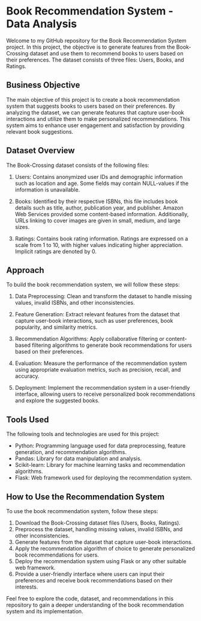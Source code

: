 # Book Recommendation System - Data Analysis

Welcome to my GitHub repository for the Book Recommendation System project. In this project, the objective is to generate features from the Book-Crossing dataset and use them to recommend books to users based on their preferences. The dataset consists of three files: Users, Books, and Ratings.

## Business Objective

The main objective of this project is to create a book recommendation system that suggests books to users based on their preferences. By analyzing the dataset, we can generate features that capture user-book interactions and utilize them to make personalized recommendations. This system aims to enhance user engagement and satisfaction by providing relevant book suggestions.

## Dataset Overview

The Book-Crossing dataset consists of the following files:

1. Users: Contains anonymized user IDs and demographic information such as location and age. Some fields may contain NULL-values if the information is unavailable.

2. Books: Identified by their respective ISBNs, this file includes book details such as title, author, publication year, and publisher. Amazon Web Services provided some content-based information. Additionally, URLs linking to cover images are given in small, medium, and large sizes.

3. Ratings: Contains book rating information. Ratings are expressed on a scale from 1 to 10, with higher values indicating higher appreciation. Implicit ratings are denoted by 0.

## Approach

To build the book recommendation system, we will follow these steps:

1. Data Preprocessing: Clean and transform the dataset to handle missing values, invalid ISBNs, and other inconsistencies.

2. Feature Generation: Extract relevant features from the dataset that capture user-book interactions, such as user preferences, book popularity, and similarity metrics.

3. Recommendation Algorithms: Apply collaborative filtering or content-based filtering algorithms to generate book recommendations for users based on their preferences.

4. Evaluation: Measure the performance of the recommendation system using appropriate evaluation metrics, such as precision, recall, and accuracy.

5. Deployment: Implement the recommendation system in a user-friendly interface, allowing users to receive personalized book recommendations and explore the suggested books.

## Tools Used

The following tools and technologies are used for this project:

- Python: Programming language used for data preprocessing, feature generation, and recommendation algorithms.
- Pandas: Library for data manipulation and analysis.
- Scikit-learn: Library for machine learning tasks and recommendation algorithms.
- Flask: Web framework used for deploying the recommendation system.

## How to Use the Recommendation System

To use the book recommendation system, follow these steps:

1. Download the Book-Crossing dataset files (Users, Books, Ratings).
2. Preprocess the dataset, handling missing values, invalid ISBNs, and other inconsistencies.
3. Generate features from the dataset that capture user-book interactions.
4. Apply the recommendation algorithm of choice to generate personalized book recommendations for users.
5. Deploy the recommendation system using Flask or any other suitable web framework.
6. Provide a user-friendly interface where users can input their preferences and receive book recommendations based on their interests.

Feel free to explore the code, dataset, and recommendations in this repository to gain a deeper understanding of the book recommendation system and its implementation.
